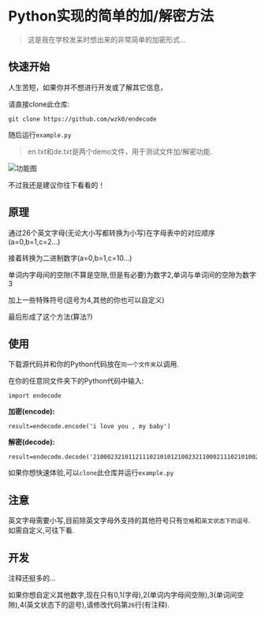 # Python实现的简单的加/解密方法

> 这是我在学校发呆时想出来的非常简单的加密形式...

## 快速开始

人生苦短，如果你并不想进行开发或了解其它信息，

请直接clone此仓库:

```
git clone https://github.com/wzk0/endecode
```

随后运行`example.py`

> en.txt和de.txt是两个demo文件，用于测试文件加/解密功能.

![功能图](https://ghproxy.com/https://raw.githubusercontent.com/wzk0/photo/main/Screenshot_2022-04-23-22-35-33-47.jpg)

不过我还是建议你往下看看的！

## 原理

通过26个英文字母(无论大小写都转换为小写)在字母表中的对应顺序(a=0,b=1,c=2...)

接着转换为二进制数字(a=0,b=1,c=10...)

单词内字母间的空隙(不算是空隙,但是有必要)为数字2,单词与单词间的空隙为数字3

加上一些特殊符号(逗号为4,其他的你也可以自定义)

最后形成了这个方法(算法?)

## 使用

下载源代码并和你的Python代码放在`同一个文件夹`以调用.

在你的任意同文件夹下的Python代码中输入:

```
import endecode
```

**加密(encode):**

```
result=endecode.encode('i love you , my baby')
```

**解密(decode):**

```
result=endecode.decode('210002321011211102101012100232110002111021010023242321100211000232120212110002')
```

如果你想快速体验,可以`clone`此仓库并运行`example.py`

## 注意

英文字母需要小写,目前除英文字母外支持的其他符号只有`空格`和`英文状态下的逗号`.如需自定义,可往下看.

## 开发

注释还挺多的...

如果你想自定义其他数字,现在只有0,1(字母),2(单词内字母间空隙),3(单词间空隙),4(英文状态下的逗号),请修改代码第`26`行(有注释).

